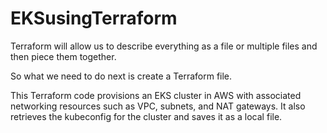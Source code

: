 # EKSusingTerraform

Terraform will allow us to describe everything as a file or multiple files and then piece them together. 

So what we need to do next is create a Terraform file. 

This Terraform code provisions an EKS cluster in AWS with associated networking resources such as VPC, subnets, and NAT gateways. It also retrieves the kubeconfig for the cluster and saves it as a local file.